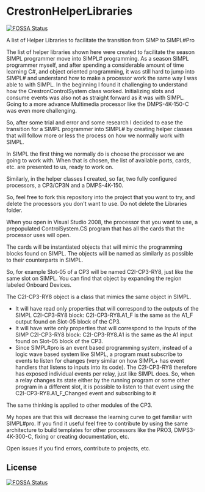 # CrestronHelperLibraries
[![FOSSA Status](https://app.fossa.com/api/projects/git%2Bgithub.com%2Frlfagan%2FCrestronHelperLibraries.svg?type=shield)](https://app.fossa.com/projects/git%2Bgithub.com%2Frlfagan%2FCrestronHelperLibraries?ref=badge_shield)

A list of Helper Libraries to facilitate the transition from SIMP to SIMPL#Pro

The list of helper libraries shown here were created to facilitate the season SIMPL programmer move into SIMPL# programming.  As a season SIMPL programmer myself, and after spending a considerable amount of time learning C#, and object oriented programming, it was still hard to jump into SIMPL# and understand how to make a processor work the same way I was able to with SIMPL.  In the beginning I found it challenging to understand how the CrestronControlSystem class worked. Initializing slots and consume events was also not as straight forward as it was with SIMPL. Going to a more advance Multimedia processor like the DMPS-4K-150-C was even more challenging.

So, after some trial and error and some research I decided to ease the transition for a SIMPL programmer into SIMPL# by creating helper classes that will follow more or less the process on how we normally work with SIMPL. 

In SIMPL the first thing we normally do is choose the processor we are going to work with.  When that is chosen, the list of available ports, cards, etc. are presented to us, ready to work on.

Similarly, in the helper classes I created, so far, two fully configured processors, a CP3/CP3N and a DMPS-4K-150.

So, feel free to fork this repository into the project that you want to try, and delete the processors you don't want to use. Do not delete the Libraries folder.

When you open in Visual Studio 2008, the processor that you want to use, a prepopulated ControlSystem.CS program that has all the cards that the processor uses will open.

The cards will be instantiated objects that will mimic the programming blocks found on SIMPL.  The objects will be named as similarly as possible to their counterparts in SIMPL.

So, for example Slot-05 of a CP3 will be named C2I-CP3-RY8, just like the same slot on SIMPL. You can find that object by expanding the region labeled Onboard Devices.

The C2I-CP3-RY8 object is a class that mimics the same object in SIMPL. 
-  It will have read only properties that will correspond to the outputs of the  SIMPL C2I-CP3-RY8 block: C2I-CP3-RY8.A1_F is the same as the A1_F output found on Slot-05 block of the CP3.  
-  It will have write only properties that will correspond to the Inputs of the SIMP C2I-CP3-RY8 block: C2I-CP3-RY8.A1 is the same as the A1 input found on Slot-05 block of the CP3.
-  Since SIMPL#pro is an event based programming system, instead of a logic wave based system like SIMPL, a program must subscribe to events to listen for changes (very similar on how SIMPL+ has event handlers that listens to inputs into its code).  The C2I-CP3-RY8 therefore has exposed individual events per relay, just like SIMPL does.  So, when a relay changes its state either by the running program or some other program in a different slot, it is possible to listen to that event using the C2I-CP3-RY8.A1_F_Changed event and subscribing to it

The same thinking is applied to other modules of the CP3.

My hopes are that this will decrease the learning curve to get familiar with SIMPL#pro.  If you find it useful feel free to contribute by using the same architecture to build templates for other processors like the PRO3, DMPS3-4K-300-C, fixing or creating documentation, etc.

Open issues if you find errors, contribute to projects, etc.


## License
[![FOSSA Status](https://app.fossa.com/api/projects/git%2Bgithub.com%2Frlfagan%2FCrestronHelperLibraries.svg?type=large)](https://app.fossa.com/projects/git%2Bgithub.com%2Frlfagan%2FCrestronHelperLibraries?ref=badge_large)